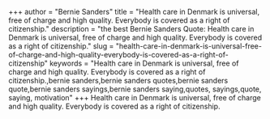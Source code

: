 +++
author = "Bernie Sanders"
title = "Health care in Denmark is universal, free of charge and high quality. Everybody is covered as a right of citizenship."
description = "the best Bernie Sanders Quote: Health care in Denmark is universal, free of charge and high quality. Everybody is covered as a right of citizenship."
slug = "health-care-in-denmark-is-universal-free-of-charge-and-high-quality-everybody-is-covered-as-a-right-of-citizenship"
keywords = "Health care in Denmark is universal, free of charge and high quality. Everybody is covered as a right of citizenship.,bernie sanders,bernie sanders quotes,bernie sanders quote,bernie sanders sayings,bernie sanders saying,quotes, sayings,quote, saying, motivation"
+++
Health care in Denmark is universal, free of charge and high quality. Everybody is covered as a right of citizenship.
